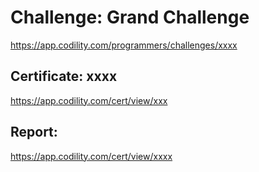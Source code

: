 ﻿# Challenge: Grand Challenge
https://app.codility.com/programmers/challenges/xxxx

## Certificate: xxxx
https://app.codility.com/cert/view/xxx

## Report:
https://app.codility.com/cert/view/xxxx